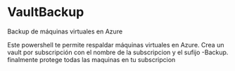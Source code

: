 # VaultBackup
 Backup de máquinas virtuales en Azure

 Este powershell te permite respaldar máquinas virtuales en Azure. Crea un vault por subscripción con el nombre de la subscripcion y el sufijo -Backup.
 finalmente protege todas las maquinas en tu subscripcion


